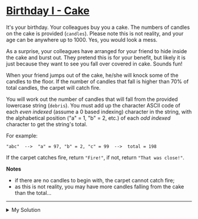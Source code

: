 # [Birthday I - Cake](https://www.codewars.com/kata/5805ed25c2799821cb000005)

It's your birthday. Your colleagues buy you a cake. The numbers of candles on the cake is provided (`candles`). Please note this is not reality, and your age can be anywhere up to 1000. Yes, you would look a mess.

As a surprise, your colleagues have arranged for your friend to hide inside the cake and burst out. They pretend this is for your benefit, but likely it is just because they want to see you fall over covered in cake. Sounds fun!

When your friend jumps out of the cake, he/she will knock some of the candles to the floor. If the number of candles that fall is higher than 70% of total candles, the carpet will catch fire.

You will work out the number of candles that will fall from the provided lowercase string (`debris`). You must add up the character ASCII code of each _even indexed_ (assume a 0 based indexing) character in the string, with the alphabetical position ("a" = 1, "b" = 2, etc.) of each _odd indexed_ character to get the string's total.

For example:

    "abc"  -->  "a" = 97, "b" = 2, "c" = 99  -->  total = 198

If the carpet catches fire, return `"Fire!"`, if not, return `"That was close!"`.

**Notes**

- if there are no candles to begin with, the carpet cannot catch fire;
- as this is not reality, you may have more candles falling from the cake than the total...

---

<details><summary>My Solution</summary>

```js
function cake(x, y) {
  let fallTotal = 0
  for (let i = 0; i < y.length; i++) {
    if (i % 2 === 0) fallTotal += y[i].charCodeAt(0)
    else fallTotal += y[i].charCodeAt(0) - 96
  }

  return fallTotal > x * 0.7 ? 'Fire!' : 'That was close!'
}
```

</details>
